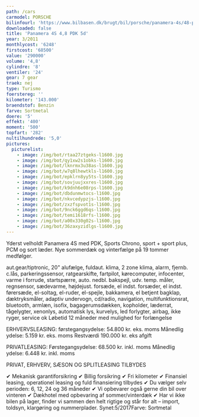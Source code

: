 ```yaml
---
path: /cars
carmodel: PORSCHE
bilinfourl: 'https://www.bilbasen.dk/brugt/bil/porsche/panamera-4s/48-pdk-5d/4229065'
downloaded: false
title: 'Panamera 4S 4,8 PDK 5d'
year: 3/2011
monthlycost: '6248'
firstcost: '68500'
value: '290000'
volume: '4,8'
cylindre: '8'
ventiler: '24'
gear: 7 gear
traek: nej
type: Turismo
foerstereg: ''
kilometer: '143.000'
braendstof: Benzin
farve: Sortmetal
doere: '5'
effekt: '400'
moment: '500'
topfart: '282'
nultilhundrede: '5,0'
pictures:
  picturelist:
    - image: /img/bot/rtaa27ztgeks-l1600.jpg
    - image: /img/bot/qy1xw2s1obks-l1600.jpg
    - image: /img/bot/lknrmx3u38as-l1600.jpg
    - image: /img/bot/w7q8lhewtkls-l1600.jpg
    - image: /img/bot/epklrn8yy5ts-l1600.jpg
    - image: /img/bot/sovjuujxxres-l1600.jpg
    - image: /img/bot/k9dnh6e08rps-l1600.jpg
    - image: /img/bot/dbdunmwtocs-l1600.jpg
    - image: /img/bot/nkvcedypzjs-l1600.jpg
    - image: /img/bot/zxzfspvot1s-l1600.jpg
    - image: /img/bot/9nck6ggd6qs-l1600.jpg
    - image: /img/bot/temi1618rfs-l1600.jpg
    - image: /img/bot/a00x330g02s-l1600.jpg
    - image: /img/bot/36zaxyzidlgs-l1600.jpg
---
```

Yderst velholdt Panamera 4S med PDK, Sports Chrono, sport + sport plus, PCM og sort læder. Nye sommerdæk og vinterfælge på 19 tommer medfølger. 

aut.gear/tiptronic, 20" alufælge, fuldaut. klima, 2 zone klima, alarm, fjernb. c.lås, parkeringssensor, ratgearskifte, fartpilot, kørecomputer, infocenter, varme i forrude, startspærre, auto. nedbl. bakspejl, udv. temp. måler, regnsensor, sædevarme, højdejust. forsæde, el indst. forsæder, el indst. førersæde, el-soltag, el-ruder, el-spejle, bakkamera, el betjent bagklap, dæktryksmåler, adaptiv undervogn, cd/radio, navigation, multifunktionsrat, bluetooth, armlæn, isofix, bagagerumsdækken, kopholder, læderrat, tågelygter, xenonlys, automatisk lys, kurvelys, led forlygter, airbag, ikke ryger, service ok
Løbetid 12 måneder med mulighed for forlængelse 

ERHVERVSLEASING:
førstegangsydelse: 54.800 kr. eks. moms 
Månedlig ydelse: 5.159 kr. eks. moms
Restværdi 190.000 kr. eks afgift 

PRIVATLEASING:
Førstegangsydelse: 68.500 kr. inkl. moms
Månedlig ydelse: 6.448 kr. inkl. moms

PRIVAT, ERHVERV, SÆSON OG SPLITLEASING TILBYDES 

✔ Mekanisk garantiforsikring 
✔ Billig forsikring 
✔ Fri kilometer
✔ Finansiel leasing, operationel leasing og fuld finansiering tilbydes
✔ Du vælger selv perioden: 6, 12, 24 og 36 måneder
✔ Vi opbevarer også gerne din bil over vinteren 
✔ Dækhotel med opbevaring af sommer/vinterdæk
✔ Har vi ikke bilen på lager, finder vi sammen den helt rigtige og står for alt – import, toldsyn, klargøring og nummerplader. 
Synet:5/2017Farve: Sortmetal
